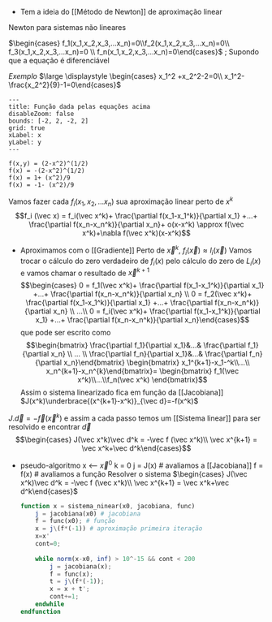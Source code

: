 - Tem a ideia do [[Método de Newton]] de aproximação linear

Newton para sistemas não lineares

$\begin{cases} f_1(x_1,x_2,x_3,...x_n)=0\\f_2(x_1,x_2,x_3,...x_n)=0\\ f_3(x_1,x_2,x_3,...x_n)=0 \\ f_n(x_1,x_2,x_3,...x_n)=0\end{cases}$ ; Supondo que a equação é diferenciável 

_Exemplo_
$\large \displaystyle \begin{cases} x_1^2 +x_2^2-2=0\\ x_1^2- \frac{x_2^2}{9}-1=0\end{cases}$
```functionplot
---
title: Função dada pelas equações acima
disableZoom: false
bounds: [-2, 2, -2, 2]
grid: true
xLabel: x
yLabel: y
---

f(x,y) = (2-x^2)^(1/2)
f(x) = -(2-x^2)^(1/2)
f(x) = 1+ (x^2)/9
f(x) = -1- (x^2)/9
```

Vamos fazer cada $f_i (x_1,x_2,...x_n)$ sua aproximação linear perto de $x^k$
$$f_i (\vec x) = f_i(\vec x^k)+ \frac{\partial f(x_1-x_1^k)}{\partial x_1} +...+ \frac{\partial f(x_n-x_n^k)}{\partial x_n}+ o(x-x^k) \approx f(\vec x^k)+\nabla f(\vec x^k)(x-x^k)$$
- Aproximamos com o [[Gradiente]]
Perto de $\vec x^k$, $f_i(\vec x)  \approx l_i(\vec x)$
Vamos trocar o cálculo do zero verdadeiro de $f_i(x)$ pelo cálculo do zero de $L_i(x)$ e vamos chamar o resultado de $\vec x^{k+1}$
$$\begin{cases} 0 = f_1(\vec x^k)+ \frac{\partial f(x_1-x_1^k)}{\partial x_1} +...+ \frac{\partial f(x_n-x_n^k)}{\partial x_n} \\
0 = f_2(\vec x^k)+ \frac{\partial f(x_1-x_1^k)}{\partial x_1} +...+ \frac{\partial f(x_n-x_n^k)}{\partial x_n} \\
...\\ 
0 = f_i(\vec x^k)+ \frac{\partial f(x_1-x_1^k)}{\partial x_1} +...+ \frac{\partial f(x_n-x_n^k)}{\partial x_n}\end{cases}$$
que pode ser escrito como
$$\begin{bmatrix} \frac{\partial f_1}{\partial x_1}&...& \frac{\partial f_1}{\partial x_n} \\ ... \\ \frac{\partial f_n}{\partial x_1}&...& \frac{\partial f_n}{\partial x_n}\end{bmatrix} \begin{bmatrix} x_1^{k+1}-x_1-^k\\...\\ x_n^{k+1}-x_n^{k}\end{bmatrix}= \begin{bmatrix} f_1(\vec x^k)\\...\\f_n(\vec x^k) \end{bmatrix}$$
Assim o sistema linearizado fica em função da [[Jacobiana]]
$J(x^k)\underbrace{(x^{k+1}-x^k)}_{\vec d}=-f(x^k)$ 

$J.\vec d = - \vec f (\vec x^k)$ e assim a cada passo temos um [[Sistema linear]] para ser resolvido e encontrar $\vec d$ 
$$\begin{cases} J(\vec x^k)\vec d^k = -\vec f (\vec x^k)\\ \vec x^{k+1} = \vec x^k+\vec d^k\end{cases}$$
- pseudo-algoritmo
	x <-- $\vec x^0$ 
	k = 0
	j = J(x) # avaliamos a [[Jacobiana]]
	f = f(x) # avaliamos a função
	Resolver o sistema $\begin{cases} J(\vec x^k)\vec d^k = -\vec f (\vec x^k)\\ \vec x^{k+1} = \vec x^k+\vec d^k\end{cases}$
	

	```octave
	function x = sistema_ninear(x0, jacobiana, func)
		j = jacobiana(x0) # jacobiana
		f = func(x0); # função
		x = j\(f*(-1)) # aproximação primeira iteração
		x=x'
		cont=0;
		
		while norm(x-x0, inf) > 10^-15 && cont < 200
			j = jacobiana(x);
			f = func(x);
			t = j\(f*(-1));
			x = x + t';
			cont+=1;
		endwhile
	endfunction
	```